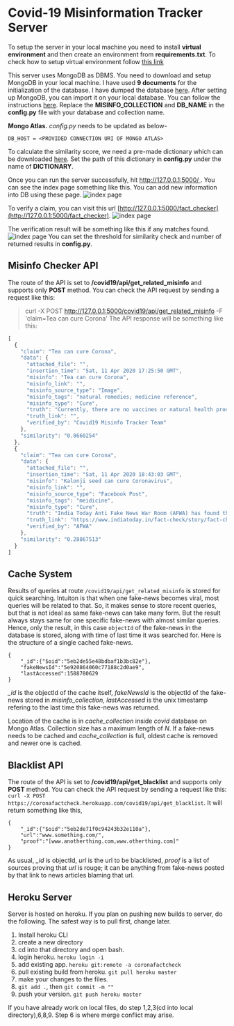 # Covid-19 Misinformation Tracker Server

To setup the server in your local machine you need to install **virtual environment** and then create an environment from **requirements.txt**. To check how to setup virtual environment follow [this link](https://docs.python.org/3/tutorial/venv.html)

This server uses MongoDB as DBMS. You need to download and setup MongoDB in your local machine. I have used **9 documents** for the initialization of the database. I have dumped the database [here](https://drive.google.com/file/d/19YLjsfMu__jdHpjjfV0JYZmLuwMIslXl/view?usp=sharing). After setting up MongoDB, you can import it on your local database. You can follow the instructions [here](https://docs.mongodb.com/manual/reference/program/mongoimport/). Replace the **MISINFO_COLLECTION** and **DB_NAME** in the **config.py** file with your database and collection name.

**Mongo Atlas.** *config.py* needs to be updated as below-
```
DB_HOST = <PROVIDED CONNECTION URI OF MONGO ATLAS>
```
 
To calculate the similarity score, we need a pre-made dictionary which can be downloaded [here](https://drive.google.com/file/d/16Uej6m8D3ZM0oasGvPX6-Xf0czpNqqq9/view?usp=sharing). Set the path of this dictionary in **config.py** under the name of **DICTIONARY**.

Once you can run the server successfully, hit [http://127.0.0.1:5000/ ](http://127.0.0.1:5000/). You can see the index page something like this. You can add new information into DB using these page. ![index page](https://github.com/coronabd/corona-fact-checker/blob/master/server-for-extension/files/index.jpg) 

To verify a claim, you can visit this url [http://127.0.0.1:5000/fact_checker](http://127.0.0.1:5000/fact_checker). ![index page](https://github.com/coronabd/corona-fact-checker/blob/master/server-for-extension/files/checker.jpg)

The verification result will be something like this if any matches found. ![index page](https://github.com/coronabd/corona-fact-checker/blob/master/server-for-extension/files/results.jpg)
You can set the threshold for similarity check and number of returned results in **config.py**.
## Misinfo Checker API

The route of the API is set to **/covid19/api/get_related_misinfo** and supports only **POST** method. You can check the API request by sending a request like this:
> curl -X POST http://127.0.0.1:5000/covid19/api/get_related_misinfo -F 'claim=Tea can cure Corona'
The API response will be something like this:
```javascript
[
  {
    "claim": "Tea can cure Corona",
    "data": {
      "attached_file": "",
      "insertion_time": "Sat, 11 Apr 2020 17:25:50 GMT",
      "misinfo": "Tea can cure Corona",
      "misinfo_link": "",
      "misinfo_source_type": "Image",
      "misinfo_tags": "natural remedies; medicine reference",
      "misinfo_type": "Cure",
      "truth": "Currently, there are no vaccines or natural health products that are authorized to treat or protect against COVID-19 ",
      "truth_link": "",
      "verified_by": "Covid19 Misinfo Tracker Team"
    },
    "similarity": "0.8660254"
  },
  {
    "claim": "Tea can cure Corona",
    "data": {
      "attached_file": "",
      "insertion_time": "Sat, 11 Apr 2020 18:43:03 GMT",
      "misinfo": "Kalonji seed can cure Coronavirus",
      "misinfo_link": "",
      "misinfo_source_type": "Facebook Post",
      "misinfo_tags": "meidicine",
      "misinfo_type": "Cure",
      "truth": "India Today Anti Fake News War Room (AFWA) has found the claim to be misleading. First of all, there is no conclusive research that proves the assured efficacy of hydroxychloroquine as a wonder drug to fight Covid-19. Second, kalonji does not contain hydroxychloroquine. Third, the World Health Organization (WHO) has never recommended this combination of kalonji and honey as a preventive measure against coronavirus.",
      "truth_link": "https://www.indiatoday.in/fact-check/story/fact-check-can-kalonji-seeds-cure-covid-19-truth-behind-viral-myth-busted-1665269-2020-04-10",
      "verified_by": "AFWA"
    },
    "similarity": "0.28867513"
  }
]
```
## Cache System
Results of queries at route `/covid19/api/get_related_misinfo` is stored for quick searching. Intuiton is that when one fake-news becomes viral, most queries will be related to that. So, it makes sense to store recent queries, but that is not ideal as same fake-news can take many form. But the result always stays same for one specific fake-news with almost similar queries. Hence, only the result, in this case `objectId` of the fake-news in the database is stored, along with time of last time it was searched for. Here is the structure of a single cached fake-news.  
```	
{
	"_id":{"$oid":"5eb2de55e48bdbaf1b3bc82e"},
	"fakeNewsId":"5e920864060c77188c2d0ae9",
	"lastAccessed":1588780629
}
```
*_id* is the objectId of the cache itself, *fakeNewsId* is the objectId of the fake-news stored in *misinfo_collection*, *lastAccessed* is the unix timestamp refering to the last time this fake-news was returned. 

Location of the cache is in *cache_collection* inside *covid* database on Mongo Atlas. Collection size has a  maximum length of *N*. If a fake-news needs to be cached and *cache_collection* is full, oldest cache is removed and newer one is cached.

## Blacklist API

The route of the API is set to **/covid19/api/get_blacklist** and supports only **POST** method. You can check the API request by sending a request like this:
`curl -X POST https://coronafactcheck.herokuapp.com/covid19/api/get_blacklist`. It will return something like this,
```
{
	"_id":{"$oid":"5eb2de71f0c94243b32e110a"},
	"url":"www.something.com/",
	"proof":"[www.anotherthing.com,www.otherthing.com]"
}
```
As usual, *_id* is objectId, *url* is the url to be blacklisted, *proof* is a list of sources proving that *url* is rouge; it can be anything from fake-news posted by that link to news articles blaming that url.

## Heroku Server
Server is hosted on heroku. If you plan on pushing new builds to server, do the following. The safest way is to pull first, change later. 
1. Install heroku CLI
2. create a new directory
3. cd into that directory and open bash.
4. login heroku. `heroku login -i`  
5. add existing app. `heroku git:remote -a coronafactcheck`
6. pull existing build from heroku. `git pull heroku master`
7. make your changes to the files.
8. `git add .`, then `git commit -m ""`
9. push your version. `git push heroku master`

If you have already work on local files, do step 1,2,3(cd into local directory),6,8,9. Step 6 is where merge conflict may arise. 
